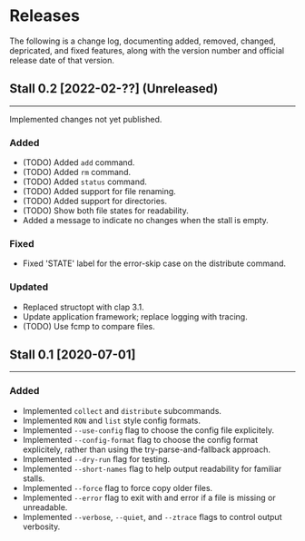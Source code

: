 
# Releases

The following is a change log, documenting added, removed, changed, depricated, and fixed features, along with the version number and official release date of that version.

## Stall 0.2  [2022-02-??] (Unreleased)
----------------------------------------------------

Implemented changes not yet published.

### Added
+ (TODO) Added `add` command.
+ (TODO) Added `rm` command.
+ (TODO) Added `status` command.
+ (TODO) Added support for file renaming.
+ (TODO) Added support for directories.
+ (TODO) Show both file states for readability.
+ Added a message to indicate no changes when the stall is empty.

### Fixed
+ Fixed 'STATE' label for the error-skip case on the distribute command.

### Updated
+ Replaced structopt with clap 3.1.
+ Update application framework; replace logging with tracing.
+ (TODO) Use fcmp to compare files.


## Stall 0.1  [2020-07-01]
----------------------------------------------------

### Added
+ Implemented `collect` and `distribute` subcommands.
+ Implemented `RON` and `list` style config formats.
+ Implemented `--use-config` flag to choose the config file explicitely.
+ Implemented `--config-format` flag to choose the config format explicitely, rather than using the try-parse-and-fallback approach.
+ Implemented `--dry-run` flag for testing.
+ Implemented `--short-names` flag to help output readability for familiar stalls.
+ Implemented `--force` flag to force copy older files.
+ Implemented `--error` flag to exit with and error if a file is missing or unreadable.
+ Implemented `--verbose`, `--quiet`, and `--ztrace` flags to control output verbosity.
